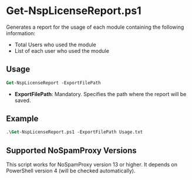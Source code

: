 # Get-NspLicenseReport.ps1

Generates a report for the usage of each module containing the following information:

 - Total Users who used the module
 - List of each user who used the module

## Usage 

```ps
Get-NspLicenseReport -ExportFilePath
```

- **ExportFilePath**: Mandatory. Specifies the path where the report will be saved.

## Example

```ps
.\Get-NspLicenseReport.ps1 -ExportFilePath Usage.txt
```

## Supported NoSpamProxy Versions
This script works for NoSpamProxy version 13 or higher. It depends on PowerShell version 4 (will be checked automatically).